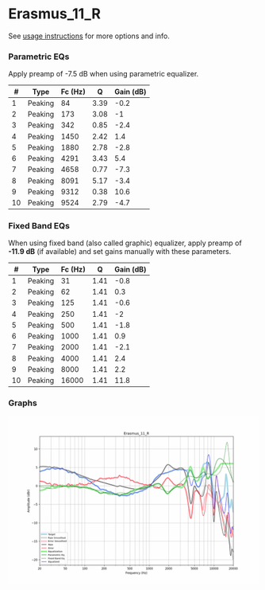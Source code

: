 # Erasmus_11_R
See [usage instructions](https://github.com/jaakkopasanen/AutoEq#usage) for more options and info.

### Parametric EQs
Apply preamp of -7.5 dB when using parametric equalizer.

|   # | Type    |   Fc (Hz) |    Q |   Gain (dB) |
|-----|---------|-----------|------|-------------|
|   1 | Peaking |        84 | 3.39 |        -0.2 |
|   2 | Peaking |       173 | 3.08 |        -1   |
|   3 | Peaking |       342 | 0.85 |        -2.4 |
|   4 | Peaking |      1450 | 2.42 |         1.4 |
|   5 | Peaking |      1880 | 2.78 |        -2.8 |
|   6 | Peaking |      4291 | 3.43 |         5.4 |
|   7 | Peaking |      4658 | 0.77 |        -7.3 |
|   8 | Peaking |      8091 | 5.17 |        -3.4 |
|   9 | Peaking |      9312 | 0.38 |        10.6 |
|  10 | Peaking |      9524 | 2.79 |        -4.7 |

### Fixed Band EQs
When using fixed band (also called graphic) equalizer, apply preamp of **-11.9 dB** (if available) and set gains manually with these parameters.

|   # | Type    |   Fc (Hz) |    Q |   Gain (dB) |
|-----|---------|-----------|------|-------------|
|   1 | Peaking |        31 | 1.41 |        -0.8 |
|   2 | Peaking |        62 | 1.41 |         0.3 |
|   3 | Peaking |       125 | 1.41 |        -0.6 |
|   4 | Peaking |       250 | 1.41 |        -2   |
|   5 | Peaking |       500 | 1.41 |        -1.8 |
|   6 | Peaking |      1000 | 1.41 |         0.9 |
|   7 | Peaking |      2000 | 1.41 |        -2.1 |
|   8 | Peaking |      4000 | 1.41 |         2.4 |
|   9 | Peaking |      8000 | 1.41 |         2.2 |
|  10 | Peaking |     16000 | 1.41 |        11.8 |

### Graphs
![](./Erasmus_11_R.png)
